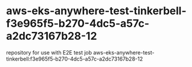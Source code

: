 # aws-eks-anywhere-test-tinkerbell-f3e965f5-b270-4dc5-a57c-a2dc73167b28-12
repository for use with E2E test job aws-eks-anywhere-test-tinkerbell:f3e965f5-b270-4dc5-a57c-a2dc73167b28-12
